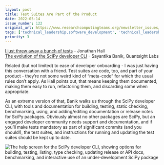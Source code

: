 ```yaml
---
layout: post
title: Test Suites Are Part of the Product
date: 2022-05-14
issue_number: 122
original_url: https://www.researchcomputingteams.org/newsletter_issues/0122
tags: ['technical_leadership,software_development', 'technical_leadership,testing']
priority: 3
---
```


<!-- markdownlint-disable MD033 -->
<!-- markdownlint-disable MD041 -->
<!-- markdownlint-disable MD049 -->

[I just threw away a bunch of tests](https://jhall.io/archive/2022/05/13/i-just-threw-away-a-bunch-of-tests/) - Jonathan Hall<br>
[The evolution of the SciPy developer CLI](https://labs.quansight.org/blog/2022/05/the-evolution-of-the-scipy-developer-cli/) - Sayantika Banik, Quantsight Labs

Related (but not limited) to ease of developer onboarding - I was just having this conversation with a friend.  Test suites are code, too, and part of your product - they’re not some weird kind of “meta-code” for which the usual rules don’t apply.   As Hall points out, that means keeping them documented, making them easy to run, refactoring them, and discarding some when appropriate.

As an extreme version of that, Banik walks us through the SciPy developer CLI, with tools and documentation for building, testing, static checking, benchmarking, using, and adding/editing documentation or release notes for SciPy packages.  Obviously almost no other packages are SciPy, but an engaged developer community needs support and documentation, and if you’ll make tests mandatory as part of significant commits (and you should!), the test suites, and instructions for running and updating the test suites should be kept up to date.

![The help screen for the SciPy developer CLI, showing options for building, testing, listing, type checking, updating release or API docs, benchmarking, and interactive use of an under-development SciPy package](https://user-images.githubusercontent.com/17350312/166633508-a2795c44-30bc-4a5b-8043-65beab71d31f.png)
